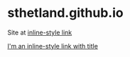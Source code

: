   <script src="https://unpkg.com/react@16/umd/react.development.js" crossorigin></script>
  <script src="https://unpkg.com/react-dom@16/umd/react-dom.development.js" crossorigin></script>

  <!-- Load our React component. -->
  <script src="like_button.js"></script>


# sthetland.github.io

Site at [inline-style link](https://sthetland.github.io)

[I'm an inline-style link with title](https://sthetland.github.io "sthetland's Homepage")


<!-- ... existing HTML ... -->

<div id="like_button_container"></div>

<!-- ... existing HTML ... -->
